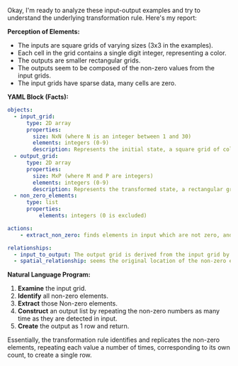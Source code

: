 Okay, I'm ready to analyze these input-output examples and try to understand the underlying transformation rule. Here's my report:

**Perception of Elements:**

*   The inputs are square grids of varying sizes (3x3 in the examples).
*   Each cell in the grid contains a single digit integer, representing a color.
*   The outputs are smaller rectangular grids.
*   The outputs seem to be composed of the non-zero values from the input grids.
*   The input grids have sparse data, many cells are zero.

**YAML Block (Facts):**


```yaml
objects:
  - input_grid:
      type: 2D array
      properties:
        size: NxN (where N is an integer between 1 and 30)
        elements: integers (0-9)
        description: Represents the initial state, a square grid of color values.
  - output_grid:
      type: 2D array
      properties:
        size: MxP (where M and P are integers)
        elements: integers (0-9)
        description: Represents the transformed state, a rectangular grid derived from the input.
  - non_zero_elements:
      type: list
      properties:
          elements: integers (0 is excluded)

actions:
    - extract_non_zero: finds elements in input which are not zero, and place their values into a list

relationships:
  - input_to_output: The output grid is derived from the input grid by extracting and arranging the non-zero elements.
  - spatial_relationship: seems the original location of the non-zero element is discarded
```


**Natural Language Program:**

1.  **Examine** the input grid.
2.  **Identify** all non-zero elements.
3.  **Extract** those Non-zero elements.
4.   **Construct** an output list by repeating the non-zero numbers as many time as they are detected in input.
5.  **Create** the output as 1 row and return.

Essentially, the transformation rule identifies and replicates the non-zero elements, repeating each value a number of times, corresponding to its own count, to create a single row.
